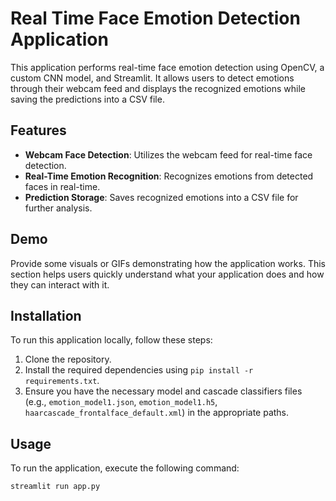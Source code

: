 # Real Time Face Emotion Detection Application

This application performs real-time face emotion detection using OpenCV, a custom CNN model, and Streamlit. It allows users to detect emotions through their webcam feed and displays the recognized emotions while saving the predictions into a CSV file.

## Features

- **Webcam Face Detection**: Utilizes the webcam feed for real-time face detection.
- **Real-Time Emotion Recognition**: Recognizes emotions from detected faces in real-time.
- **Prediction Storage**: Saves recognized emotions into a CSV file for further analysis.

## Demo

Provide some visuals or GIFs demonstrating how the application works. This section helps users quickly understand what your application does and how they can interact with it.

## Installation

To run this application locally, follow these steps:

1. Clone the repository.
2. Install the required dependencies using `pip install -r requirements.txt`.
3. Ensure you have the necessary model and cascade classifiers files (e.g., `emotion_model1.json`, `emotion_model1.h5`, `haarcascade_frontalface_default.xml`) in the appropriate paths.

## Usage

To run the application, execute the following command:

```bash
streamlit run app.py
